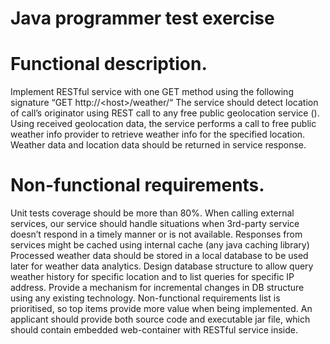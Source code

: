 # Java programmer test exercise
# Functional description.
Implement RESTful service with one GET method using the following signature “GET
http://&lt;host&gt;/weather/“
The service should detect location of call’s originator using REST call to any free public
geolocation service (). Using received geolocation data, the service performs a call to free
public weather info provider to retrieve weather info for the specified location. Weather
data and location data should be returned in service response.

# Non-functional requirements.
Unit tests coverage should be more than 80%.
When calling external services, our service should handle situations when 3rd-party
service doesn’t respond in a timely manner or is not available.
Responses from services might be cached using internal cache (any java caching library)
Processed weather data should be stored in a local database to be used later for weather
data analytics. Design database structure to allow query weather history for specific
location and to list queries for specific IP address.
Provide a mechanism for incremental changes in DB structure using any existing
technology.
Non-functional requirements list is prioritised, so top items provide more value when being
implemented.
An applicant should provide both source code and executable jar file, which should contain
embedded web-container with RESTful service inside.